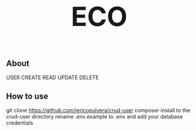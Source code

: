 <p align="center" style="font-size: 72px;"><strong>ECO</strong></p>

## About

USER CREATE READ UPDATE DELETE

## How to use

git clone https://github.com/jericopulvera/crud-user
composer install to the crud-user directory
rename .env.example to .env and add your database credentials